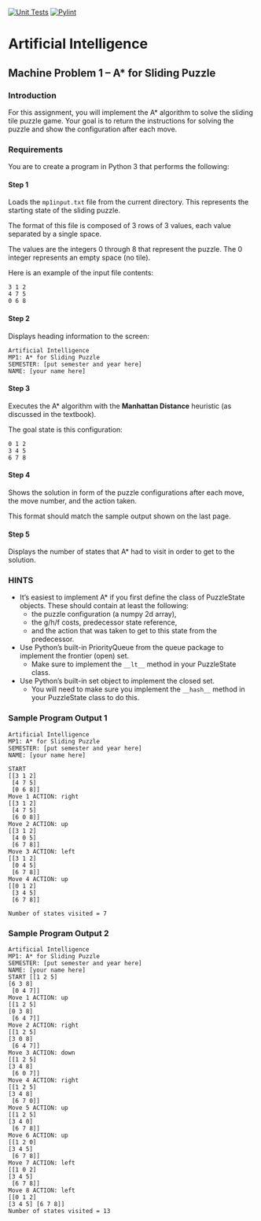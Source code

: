 [![Unit Tests](https://github.com/amajor/artificial-intelligence-machine-problem-1/actions/workflows/python-test.yml/badge.svg)](https://github.com/amajor/artificial-intelligence-machine-problem-1/actions/workflows/python-test.yml)
[![Pylint](https://github.com/amajor/artificial-intelligence-machine-problem-1/actions/workflows/pylint.yml/badge.svg)](https://github.com/amajor/artificial-intelligence-machine-problem-1/actions/workflows/pylint.yml)

# Artificial Intelligence 
## Machine Problem 1 – A* for Sliding Puzzle

### Introduction
For this assignment, you will implement the A* algorithm to solve the sliding tile puzzle game. 
Your goal is to return the instructions for solving the puzzle and show the configuration after each move.

### Requirements
You are to create a program in Python 3 that performs the following:

#### Step 1
Loads the `mp1input.txt` file from the current directory. This represents the starting state of the sliding puzzle.

The format of this file is composed of 3 rows of 3 values, each value separated by a single space. 

The values are the integers 0 through 8 that represent the puzzle. The 0 integer represents an empty space (no tile). 

Here is an example of the input file contents: 
```
3 1 2
4 7 5
0 6 8
```

#### Step 2
Displays heading information to the screen: 

```shell
Artificial Intelligence
MP1: A* for Sliding Puzzle
SEMESTER: [put semester and year here]
NAME: [your name here]
```

#### Step 3
Executes the A* algorithm with the **Manhattan Distance** heuristic (as discussed in the textbook). 

The goal state is this configuration:

```shell
0 1 2
3 4 5
6 7 8
```

#### Step 4
Shows the solution in form of the puzzle configurations after each move, the move number, and the action taken.

This format should match the sample output shown on the last page.

#### Step 5
Displays the number of states that A* had to visit in order to get to the solution.

### HINTS
- It’s easiest to implement A* if you first define the class of PuzzleState objects. These should contain at least the following: 
    - the puzzle configuration (a numpy 2d array), 
    - the g/h/f costs, predecessor state reference, 
    - and the action that was taken to get to this state from the predecessor.
- Use Python’s built-in PriorityQueue from the queue package to implement the frontier (open) set. 
  - Make sure to implement the `__lt__` method in your PuzzleState class.
- Use Python’s built-in set object to implement the closed set. 
  - You will need to make sure you implement the `__hash__` method in your PuzzleState class to do this.

### Sample Program Output 1
```
Artificial Intelligence
MP1: A* for Sliding Puzzle
SEMESTER: [put semester and year here]
NAME: [your name here]

START
[[3 1 2]
 [4 7 5]
 [0 6 8]]
Move 1 ACTION: right
[[3 1 2]
 [4 7 5]
 [6 0 8]]
Move 2 ACTION: up
[[3 1 2]
 [4 0 5]
 [6 7 8]]
Move 3 ACTION: left
[[3 1 2]
 [0 4 5]
 [6 7 8]]
Move 4 ACTION: up
[[0 1 2]
 [3 4 5]
 [6 7 8]]

Number of states visited = 7
```

### Sample Program Output 2
```
Artificial Intelligence
MP1: A* for Sliding Puzzle
SEMESTER: [put semester and year here]
NAME: [your name here]
START [[1 2 5]
[6 3 8]
 [0 4 7]]
Move 1 ACTION: up
[[1 2 5]
[0 3 8]
 [6 4 7]]
Move 2 ACTION: right
[[1 2 5]
[3 0 8]
 [6 4 7]]
Move 3 ACTION: down
[[1 2 5]
[3 4 8]
 [6 0 7]]
Move 4 ACTION: right
[[1 2 5]
[3 4 8]
 [6 7 0]]
Move 5 ACTION: up
[[1 2 5]
[3 4 0]
 [6 7 8]]
Move 6 ACTION: up
[[1 2 0]
[3 4 5]
 [6 7 8]]
Move 7 ACTION: left
[[1 0 2]
[3 4 5]
 [6 7 8]]
Move 8 ACTION: left
[[0 1 2]
[3 4 5] [6 7 8]]
Number of states visited = 13
```
